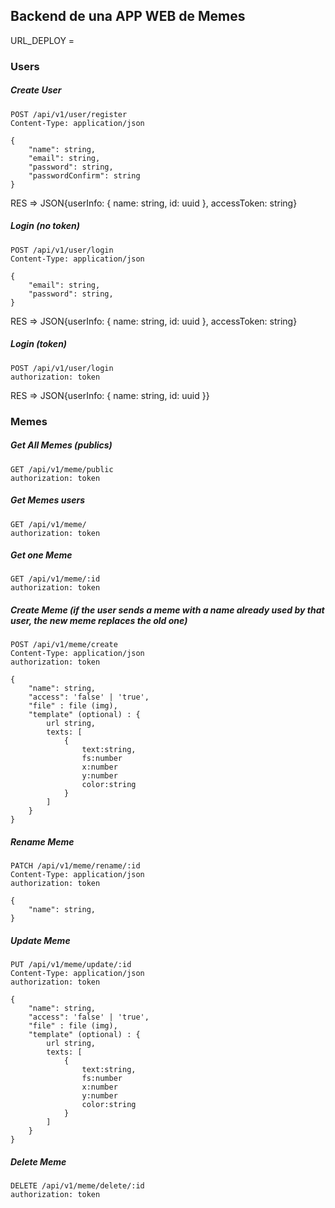 ## Backend de una APP WEB de Memes

URL_DEPLOY =

### Users

##### Create User

```
POST /api/v1/user/register
Content-Type: application/json

{
    "name": string,
    "email": string,
    "password": string,
    "passwordConfirm": string
}
```

RES => JSON{userInfo: { name: string, id: uuid }, accessToken: string}

##### Login (no token)

```
POST /api/v1/user/login
Content-Type: application/json

{
    "email": string,
    "password": string,
}
```

RES => JSON{userInfo: { name: string, id: uuid }, accessToken: string}

##### Login (token)

```
POST /api/v1/user/login
authorization: token
```

RES => JSON{userInfo: { name: string, id: uuid }}

### Memes

##### Get All Memes (publics)

```
GET /api/v1/meme/public
authorization: token

```

##### Get Memes users

```
GET /api/v1/meme/
authorization: token

```

##### Get one Meme

```
GET /api/v1/meme/:id
authorization: token

```

##### Create Meme (if the user sends a meme with a name already used by that user, the new meme replaces the old one)

```
POST /api/v1/meme/create
Content-Type: application/json
authorization: token

{
    "name": string,
    "access": 'false' | 'true',
    "file" : file (img),
    "template" (optional) : {
        url string,
        texts: [
            {
                text:string,
                fs:number
                x:number
                y:number
                color:string
            }
        ]
    }
}
```

##### Rename Meme

```
PATCH /api/v1/meme/rename/:id
Content-Type: application/json
authorization: token

{
    "name": string,
}
```

##### Update Meme

```
PUT /api/v1/meme/update/:id
Content-Type: application/json
authorization: token

{
    "name": string,
    "access": 'false' | 'true',
    "file" : file (img),
    "template" (optional) : {
        url string,
        texts: [
            {
                text:string,
                fs:number
                x:number
                y:number
                color:string
            }
        ]
    }
}
```

##### Delete Meme

```
DELETE /api/v1/meme/delete/:id
authorization: token

```
